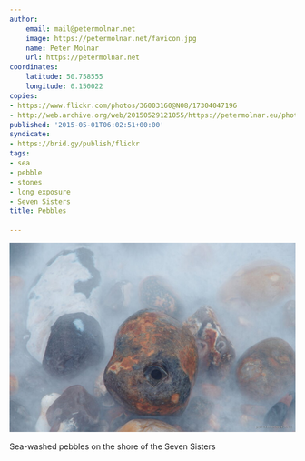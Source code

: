 ```yaml
---
author:
    email: mail@petermolnar.net
    image: https://petermolnar.net/favicon.jpg
    name: Peter Molnar
    url: https://petermolnar.net
coordinates:
    latitude: 50.758555
    longitude: 0.150022
copies:
- https://www.flickr.com/photos/36003160@N08/17304047196
- http://web.archive.org/web/20150529121055/https://petermolnar.eu/photo/pebbles/
published: '2015-05-01T06:02:51+00:00'
syndicate:
- https://brid.gy/publish/flickr
tags:
- sea
- pebble
- stones
- long exposure
- Seven Sisters
title: Pebbles

---
```


![](pebbles.jpg)

Sea-washed pebbles on the shore of the Seven Sisters